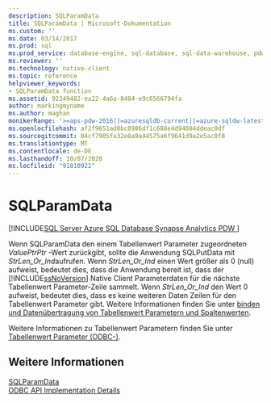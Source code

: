```yaml
---
description: SQLParamData
title: SQLParamData | Microsoft-Dokumentation
ms.custom: ''
ms.date: 03/14/2017
ms.prod: sql
ms.prod_service: database-engine, sql-database, sql-data-warehouse, pdw
ms.reviewer: ''
ms.technology: native-client
ms.topic: reference
helpviewer_keywords:
- SQLParamData function
ms.assetid: 92349482-ea22-4a6a-8484-e9c6566794fa
author: markingmyname
ms.author: maghan
monikerRange: '>=aps-pdw-2016||=azuresqldb-current||=azure-sqldw-latest||>=sql-server-2016||=sqlallproducts-allversions||>=sql-server-linux-2017||=azuresqldb-mi-current'
ms.openlocfilehash: af2f9651ad0bc8986df1c688e4d94084ddeac0df
ms.sourcegitcommit: 04cf7905fa32e0a9a44575a6f9641d9a2e5ac0f8
ms.translationtype: MT
ms.contentlocale: de-DE
ms.lasthandoff: 10/07/2020
ms.locfileid: "91810922"
---
```

# <a name="sqlparamdata"></a>SQLParamData
[!INCLUDE[SQL Server Azure SQL Database Synapse Analytics PDW ](../../includes/applies-to-version/sql-asdb-asdbmi-asa-pdw.md)]

  Wenn SQLParamData den einem Tabellenwert Parameter zugeordneten *ValuePtrPtr* -Wert zurückgibt, sollte die Anwendung SQLPutData mit *StrLen_Or_Ind*aufrufen. Wenn *StrLen_Or_Ind* einen Wert größer als 0 (null) aufweist, bedeutet dies, dass die Anwendung bereit ist, dass der [!INCLUDE[ssNoVersion](../../includes/ssnoversion-md.md)] Native Client Parameterdaten für die nächste Tabellenwert Parameter-Zeile sammelt. Wenn *StrLen_Or_Ind* den Wert 0 aufweist, bedeutet dies, dass es keine weiteren Daten Zeilen für den Tabellenwert Parameter gibt. Weitere Informationen finden Sie unter [binden und Datenübertragung von Tabellenwert Parametern und Spaltenwerten](../../relational-databases/native-client-odbc-table-valued-parameters/binding-and-data-transfer-of-table-valued-parameters-and-column-values.md).  
  
 Weitere Informationen zu Tabellenwert Parametern finden Sie unter [Tabellenwert Parameter &#40;ODBC-&#41;](../../relational-databases/native-client-odbc-table-valued-parameters/table-valued-parameters-odbc.md).  
  
## <a name="see-also"></a>Weitere Informationen  
 [SQLParamData](../../odbc/reference/syntax/sqlparamdata-function.md)   
 [ODBC API Implementation Details](../../relational-databases/native-client-odbc-api/odbc-api-implementation-details.md)  
  
